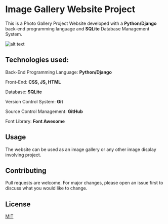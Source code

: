 # Image Gallery Website Project

This is a Photo Gallery Project Website developed with a **Python/Django** back-end programming language and **SQLite** Database Management System.

![alt text](https://github.com/london-ay/django-project-image-gallery-website/documentation/ig_search-functionality1.jpg?raw=true)


## Technologies used:

Back-End Programming Language: **Python/Django** 

Front-End: **CSS, JS, HTML**

Database: **SQLite**

Version Control System: **Git**

Source Control Management: **GitHub**

Font Library: **Font Awesome**


## Usage

The website can be used as an image gallery or any other image display involving project.

## Contributing
Pull requests are welcome. For major changes, please open an issue first to discuss what you would like to change.


## License
[MIT](https://choosealicense.com/licenses/mit/)
